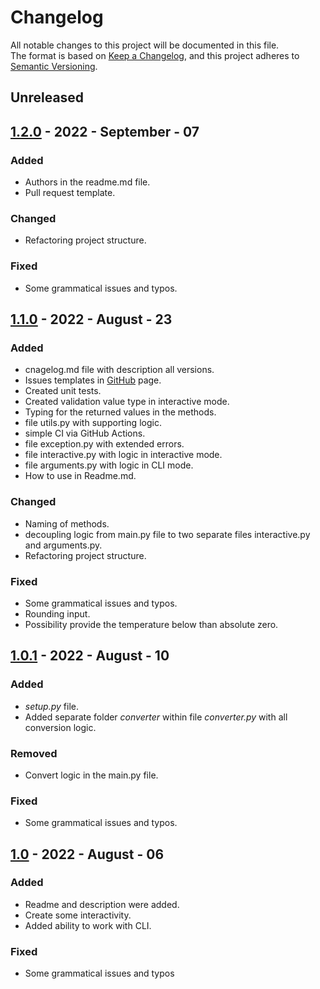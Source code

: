 # Changelog
All notable changes to this project will be documented in this file.  
The format is based on [Keep a Changelog](https://keepachangelog.com/en/1.0.0/),
and this project adheres to [Semantic Versioning](https://semver.org/spec/v2.0.0.html).

## Unreleased


## [1.2.0](https://github.com/MariaMaximova/convert_temp/tree/v1.2.0) - 2022 - September - 07
### Added
- Authors in the readme.md file.
- Pull request template.

### Changed 
- Refactoring project structure.

### Fixed
- Some grammatical issues and typos.

## [1.1.0](https://github.com/MariaMaximova/convert_temp/tree/v1.1.0) - 2022 - August - 23
### Added
- cnagelog.md file with description all versions.
- Issues templates in [GitHub](https://github.com/MariaMaximova/convert_temp/issues/new/choose) page.
- Created unit tests.
- Created validation value type in interactive mode.
- Typing for the returned values in the methods.
- file utils.py with supporting logic.
- simple CI via GitHub Actions.
- file exception.py with extended errors.
- file interactive.py with logic in interactive mode.
- file arguments.py with logic in CLI mode.
- How to use in Readme.md.

### Changed
- Naming of methods.
- decoupling logic from main.py file to two separate files interactive.py and arguments.py.
- Refactoring project structure.

### Fixed
- Some grammatical issues and typos.
- Rounding input.
- Possibility provide the temperature below than absolute zero.


## [1.0.1](https://github.com/MariaMaximova/convert_temp/tree/v1.0.1) - 2022 - August - 10
### Added
- *setup.py* file.
- Added separate folder *converter* within file *converter.py* with all conversion logic.

### Removed
- Convert logic in the main.py file.

### Fixed
- Some grammatical issues and typos.


## [1.0](https://github.com/MariaMaximova/convert_temp/tree/v1.0) - 2022 - August - 06
### Added
- Readme and description were added.
- Create some interactivity.
- Added ability to work with CLI.

### Fixed
- Some grammatical issues and typos

